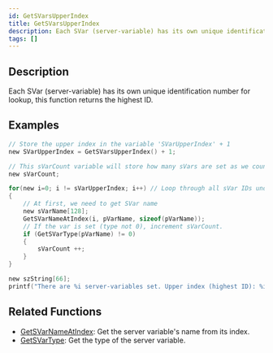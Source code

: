 ```yaml
---
id: GetSVarsUpperIndex
title: GetSVarsUpperIndex
description: Each SVar (server-variable) has its own unique identification number for lookup, this function returns the highest ID.
tags: []
---
```


## Description

Each SVar (server-variable) has its own unique identification number for lookup, this function returns the highest ID.

## Examples

```c
// Store the upper index in the variable 'SVarUpperIndex' + 1
new SVarUpperIndex = GetSVarsUpperIndex() + 1;

// This sVarCount variable will store how many sVars are set as we count them.
new sVarCount;

for(new i=0; i != sVarUpperIndex; i++) // Loop through all sVar IDs under the upper index
{
    // At first, we need to get SVar name
    new sVarName[128];
    GetSVarNameAtIndex(i, pVarName, sizeof(pVarName));
    // If the var is set (type not 0), increment sVarCount.
    if (GetSVarType(pVarName) != 0)
    {
        sVarCount ++;
    }
}

new szString[66];
printf("There are %i server-variables set. Upper index (highest ID): %i.", sVarCount, SVarUpperIndex-1);
```

## Related Functions

- [GetSVarNameAtIndex](GetSVarNameAtIndex.md): Get the server variable's name from its index.
- [GetSVarType](GetSVarType.md): Get the type of the server variable.

